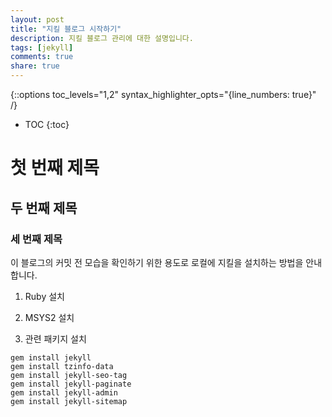 ```yaml
---
layout: post
title: "지킬 블로그 시작하기"
description: 지킬 블로그 관리에 대한 설명입니다.
tags: [jekyll]
comments: true
share: true
---
```


{::options toc_levels="1,2" syntax_highlighter_opts="{line_numbers: true\}" /}

* TOC
{:toc}

# 첫 번째 제목

## 두 번째 제목

### 세 번째 제목


이 블로그의 커밋 전 모습을 확인하기 위한 용도로 로컬에 지킬을 설치하는 방법을 안내합니다.


1. Ruby 설치

2. MSYS2 설치

3. 관련 패키지 설치

```
gem install jekyll
gem install tzinfo-data
gem install jekyll-seo-tag
gem install jekyll-paginate
gem install jekyll-admin
gem install jekyll-sitemap
```